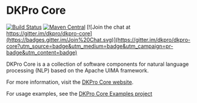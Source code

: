 # DKPro Core

[![Build Status](https://zoidberg.ukp.informatik.tu-darmstadt.de:443/jenkins/job/DKPro%20Core%20(GitHub)/badge/icon)](https://zoidberg.ukp.informatik.tu-darmstadt.de:443/jenkins/job/DKPro%20Core%20(GitHub)/)
[![Maven Central](https://maven-badges.herokuapp.com/maven-central/de.tudarmstadt.ukp.dkpro.core/de.tudarmstadt.ukp.dkpro.core/badge.svg?style=plastic)](https://maven-badges.herokuapp.com/maven-central/de.tudarmstadt.ukp.dkpro.core/de.tudarmstadt.ukp.dkpro.core)
[![Join the chat at https://gitter.im/dkpro/dkpro-core](https://badges.gitter.im/Join%20Chat.svg)](https://gitter.im/dkpro/dkpro-core?utm_source=badge&utm_medium=badge&utm_campaign=pr-badge&utm_content=badge)

DKPro Core is a a collection of software components for natural language processing (NLP) based on the
Apache UIMA framework.

For more information, visit the [DKPro Core website](https://dkpro.github.io/dkpro-core).

For usage examples, see the [DKPro Core Examples project](https://github.com/dkpro/dkpro-core-examples)
